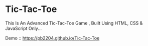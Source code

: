 # Tic-Tac-Toe
This Is An Advanced Tic-Tac-Toe Game , Built Using HTML, CSS &amp; JavaScript Only...
 
Demo :: https://pb2204.github.io/Tic-Tac-Toe
